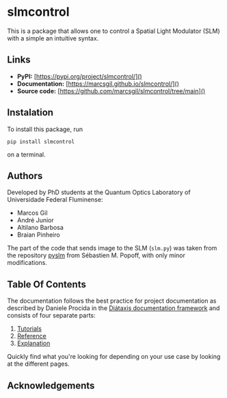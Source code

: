 # slmcontrol

This is a package that allows one to control a Spatial Light Modulator (SLM) with a simple an intuitive syntax.

## Links

- **PyPI:** [https://pypi.org/project/slmcontrol/]()
- **Documentation:** [https://marcsgil.github.io/slmcontrol/]()
- **Source code:** [https://github.com/marcsgil/slmcontrol/tree/main]()

## Instalation

To install this package, run

```
pip install slmcontrol
```

on a terminal.

## Authors

Developed by PhD students at the Quantum Optics Laboratory of Universidade Federal Fluminense:

- Marcos Gil
- André Junior
- Altilano Barbosa
- Braian Pinheiro

The part of the code that sends image to the SLM (`slm.py`) was taken from the repository [pyslm](https://github.com/wavefrontshaping/slmPy) from Sébastien M. Popoff, with only minor modifications.

## Table Of Contents

The documentation follows the best practice for
project documentation as described by Daniele Procida
in the [Diátaxis documentation framework](https://diataxis.fr/)
and consists of four separate parts:

1. [Tutorials](tutorials.md)
2. [Reference](reference.md)
3. [Explanation](explanation.md)

Quickly find what you're looking for depending on
your use case by looking at the different pages.

## Acknowledgements
